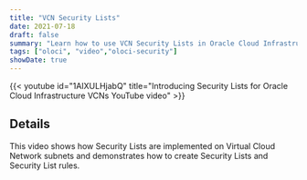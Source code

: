 ```yaml
---
title: "VCN Security Lists"
date: 2021-07-18
draft: false
summary: "Learn how to use VCN Security Lists in Oracle Cloud Infrastructure."
tags: ["oloci", "video","oloci-security"]
showDate: true
---
```


{{< youtube id="1AIXULHjabQ" title="Introducing Security Lists for Oracle Cloud Infrastructure VCNs YouTube video" >}}

## Details

This video shows how Security Lists are implemented on Virtual Cloud Network subnets and demonstrates how to create Security Lists and Security List rules.
